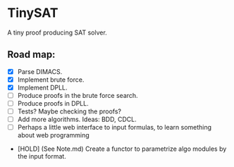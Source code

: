 # TinySAT

A tiny proof producing SAT solver.

## Road map:
  - [x] Parse DIMACS.
  - [x] Implement brute force.
  - [x] Implement DPLL.
  - [ ] Produce proofs in the brute force search.
  - [ ] Produce proofs in DPLL.
  - [ ] Tests? Maybe checking the proofs?
  - [ ] Add more algorithms. Ideas: BDD, CDCL.
  - [ ] Perhaps a little web interface to input formulas, to learn something about web programming
  - [HOLD] (See Note.md) Create a functor to parametrize algo modules by the input format.
